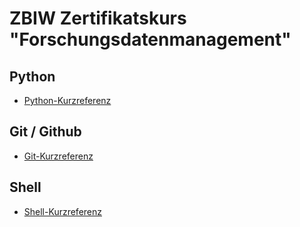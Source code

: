 # ZBIW Zertifikatskurs "Forschungsdatenmanagement"

## Python
- [Python-Kurzreferenz](https://github.com/foerstner-lab/Bits_and_pieces_for_the_carpentries_workshops/blob/main/cheat_sheets/python_de.md)

## Git / Github
- [Git-Kurzreferenz](https://github.com/foerstner-lab/Bits_and_pieces_for_the_carpentries_workshops/blob/main/short_references/Kurzreferenz_git.md)

## Shell
- [Shell-Kurzreferenz](https://github.com/foerstner-lab/Bits_and_pieces_for_the_carpentries_workshops/blob/main/short_references/Kurzreferenz_shell.md)
